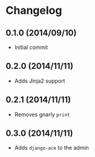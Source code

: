 Changelog
=========

0.1.0 (2014/09/10)
------------------

 - Initial commit


0.2.0 (2014/11/11)
------------------

 - Adds Jinja2 support

0.2.1 (2014/11/11)
------------------

 - Removes gnarly `print`

0.3.0 (2014/11/11)
------------------

 - Adds `django-ace` to the admin
